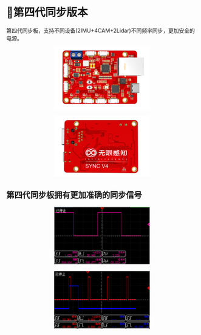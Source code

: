 

# 📸第四代同步版本

第四代同步板，支持不同设备(2IMU+4CAM+2Lidar)不同频率同步，更加安全的电源。
<p align="center">
<img style="width:50%; alt="board_a" src="../picture/board_a.png">

<p align="center">
<img style="width:50%; alt="board_b" src="../picture/board_b.png">

## 第四代同步板拥有更加准确的同步信号

<p align="center">
<img style="width:50%;" alt="1秒钟触发" src="../picture/one_second.png">

<p align="center">
<img  style="width:50%; alt="帧率对齐" src="../picture/align.png">